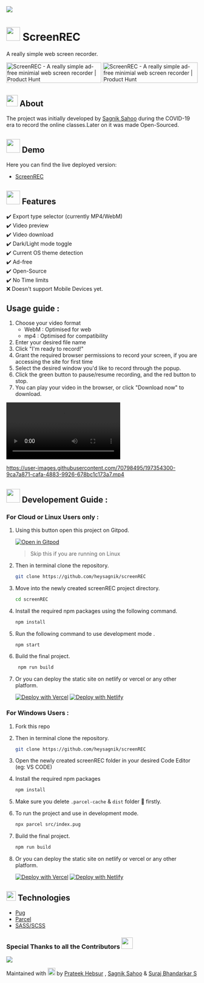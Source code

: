<img src="https://api.microlink.io?url=https%3A%2F%2Fscreen-rec.vercel.app%2F&overlay.browser=dark&overlay.background=linear-gradient(225deg%2C%20%23FF057C%200%25%2C%20%238D0B93%2050%25%2C%20%23321575%20100%25)&screenshot=true&meta=false&embed=screenshot.url"/>

# <img src="https://emojipedia-us.s3.amazonaws.com/source/microsoft-teams/337/video-camera_1f4f9.png" height="36"/> ScreenREC

A really simple web screen recorder.

<a href="https://www.producthunt.com/posts/screenrec?utm_source=badge-featured&utm_medium=badge&utm_souce=badge-screenrec" target="_blank"><img src="https://api.producthunt.com/widgets/embed-image/v1/featured.svg?post_id=322532&theme=dark" alt="ScreenREC - A really simple ad-free minimial web screen recorder | Product Hunt" style="width: 250px; height: 54px;" width="250" height="54" /></a>     <a href="https://www.producthunt.com/posts/screenrec?utm_source=badge-top-post-badge&utm_medium=badge&utm_souce=badge-screenrec" target="_blank"><img src="https://api.producthunt.com/widgets/embed-image/v1/top-post-badge.svg?post_id=322532&theme=dark&period=daily" alt="ScreenREC - A really simple ad-free minimial web screen recorder | Product Hunt" style="width: 250px; height: 54px;" width="250" height="54" /></a>

## <img src="https://emojipedia-us.s3.amazonaws.com/source/microsoft-teams/337/direct-hit_1f3af.png" height="30"/> About

The project was initially developed by [Sagnik Sahoo](https://twitter.com/heysagnik) during the COVID-19 era to record the online classes.Later on it was made Open-Sourced.

## <img src="https://emojipedia-us.s3.amazonaws.com/source/microsoft-teams/337/play-button_25b6-fe0f.png" height="36"/> Demo

Here you can find the live deployed version:

- [ScreenREC](https://screen-rec.vercel.app/)

## <img src="https://emojipedia-us.s3.amazonaws.com/source/microsoft-teams/337/sparkles_2728.png" height="36"/> Features

✔️ Export type selector (currently MP4/WebM)<br/>
✔️ Video preview<br/>
✔️ Video download<br/>
✔️ Dark/Light mode toggle<br/>
✔️ Current OS theme detection<br/>
✔️ Ad-free<br/>
✔️ Open-Source<br/>
✔️ No Time limits<br/>
❌ Doesn't support Mobile Devices yet.

## Usage guide :
1. Choose your video format 
    - WebM : Optimised for web
    - mp4 : Optimised for compatibility 
2. Enter your desired file name
3. Click "I'm ready to record!"
4. Grant the required browser permissions to record your screen, if you are accessing the site for first time
5. Select the desired window you'd like to record through the popup.
6. Click the green button to pause/resume recording, and the red button to stop.
7. You can play your video in the browser, or click "Download now" to download.


<video>
 <source src="https://user-images.githubusercontent.com/70798495/197354300-9ca7a871-cafa-4883-9926-678bc1c173a7.mp4" type="video/mp4">
</video>

https://user-images.githubusercontent.com/70798495/197354300-9ca7a871-cafa-4883-9926-678bc1c173a7.mp4


## <img src="https://emojipedia-us.s3.amazonaws.com/source/microsoft-teams/337/man-technologist_1f468-200d-1f4bb.png" height="36"/> Developement Guide :
   ### For Cloud or Linux Users only :

1. Using this button open this project on Gitpod. 
   
   [![Open in Gitpod](https://gitpod.io/button/open-in-gitpod.svg)](https://gitpod.io/#https://github.com/heysagnik/screenREC)
   > Skip this if you are running on Linux

2. Then in terminal clone the repository.
   ```sh
   git clone https://github.com/heysagnik/screenREC
   ```
3. Move into the newly created screenREC project directory.
    ```sh
    cd screenREC
    ```
4. Install the required npm packages using the following command.
   ```sh
   npm install
   ```
5. Run the following command to use development mode .
   ``` sh
   npm start
   ``` 
6. Build the final project.
   ```sh
    npm run build
   ```
7. Or you can deploy the static site on netlify or vercel or any other platform. 

   [![Deploy with Vercel](https://vercel.com/button)](https://vercel.com/new/clone?repository-url=https%3A%2F%2Fgithub.com%2Fheysagnik%2FscreenREC)  [![Deploy with Netlify](https://www.netlify.com/img/deploy/button.svg)](https://app.netlify.com/start/deploy?repository=https://github.com/heysagnik/screenREC)

  ### For Windows Users :

1. Fork this repo

2. Then in terminal clone the repository.
   ```sh
   git clone https://github.com/heysagnik/screenREC
   ```
3. Open the newly created screenREC folder in your desired Code Editor (eg: VS CODE)
4. Install the required npm packages 
   ```sh
   npm install
   ```
5. Make sure you delete `.parcel-cache` & `dist` folder 📂 firstly.
6. To run the project and use in development mode.
   ```sh
   npx parcel src/index.pug
   ```
7. Build the final project.
   ```sh
   npm run build
   ```
8. Or you can deploy the static site on netlify or vercel or any other platform.

   [![Deploy with Vercel](https://vercel.com/button)](https://vercel.com/new/clone?repository-url=https%3A%2F%2Fgithub.com%2Fheysagnik%2FscreenREC) 
   [![Deploy with Netlify](https://www.netlify.com/img/deploy/button.svg)](https://app.netlify.com/start/deploy?repository=https://github.com/heysagnik/screenREC)


## <img src="https://emojipedia-us.s3.amazonaws.com/source/microsoft-teams/337/rocket_1f680.png" height="25"/> Technologies

- [Pug](https://pugjs.org/)
- [Parcel](https://parceljs.org/)
- [SASS/SCSS](https://sass-lang.com/)

### Special Thanks to all the Contributors <img src="https://emojipedia-us.s3.amazonaws.com/source/microsoft-teams/337/handshake_1f91d.png" height="30"/>
<img src="https://contrib.rocks/image?repo=heysagnik/screenREC" />

Maintained with <img src="https://emojipedia-us.s3.amazonaws.com/source/microsoft-teams/337/green-heart_1f49a.png" height="20"/> by [Prateek Hebsur](https://github.com/Villain45) , [Sagnik Sahoo](https://github.com/heysagnik) & [Suraj Bhandarkar S](https://github.com/Suraj-Bhandarkar-S)

